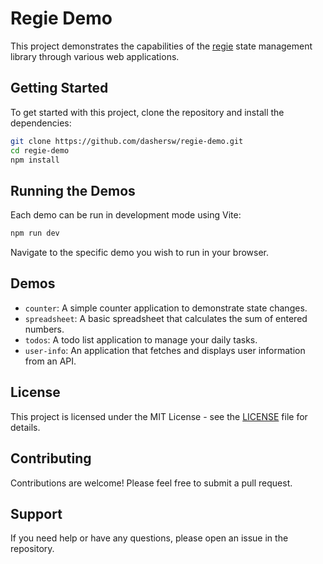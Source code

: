 # Regie Demo

 This project demonstrates the capabilities of the [regie](https://github.com/dashersw/regie) state management library through various web applications.

 ## Getting Started

 To get started with this project, clone the repository and install the dependencies:

 ```sh
 git clone https://github.com/dashersw/regie-demo.git
 cd regie-demo
 npm install
 ```

 ## Running the Demos

 Each demo can be run in development mode using Vite:

 ```sh
 npm run dev
 ```

 Navigate to the specific demo you wish to run in your browser.

 ## Demos

 - `counter`: A simple counter application to demonstrate state changes.
 - `spreadsheet`: A basic spreadsheet that calculates the sum of entered numbers.
 - `todos`: A todo list application to manage your daily tasks.
 - `user-info`: An application that fetches and displays user information from an API.

 ## License

 This project is licensed under the MIT License - see the [LICENSE](LICENSE) file for details.

 ## Contributing

 Contributions are welcome! Please feel free to submit a pull request.

 ## Support

 If you need help or have any questions, please open an issue in the repository.
